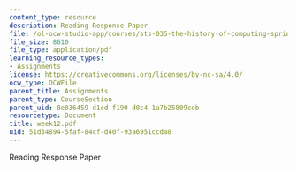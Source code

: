 ```yaml
---
content_type: resource
description: Reading Response Paper
file: /ol-ocw-studio-app/courses/sts-035-the-history-of-computing-spring-2004/51d348945faf84cfd40f93a6951ccda8_week12.pdf
file_size: 8610
file_type: application/pdf
learning_resource_types:
- Assignments
license: https://creativecommons.org/licenses/by-nc-sa/4.0/
ocw_type: OCWFile
parent_title: Assignments
parent_type: CourseSection
parent_uid: 8e836459-d1cd-f190-d0c4-1a7b25809ceb
resourcetype: Document
title: week12.pdf
uid: 51d34894-5faf-84cf-d40f-93a6951ccda8
---
```

Reading Response Paper